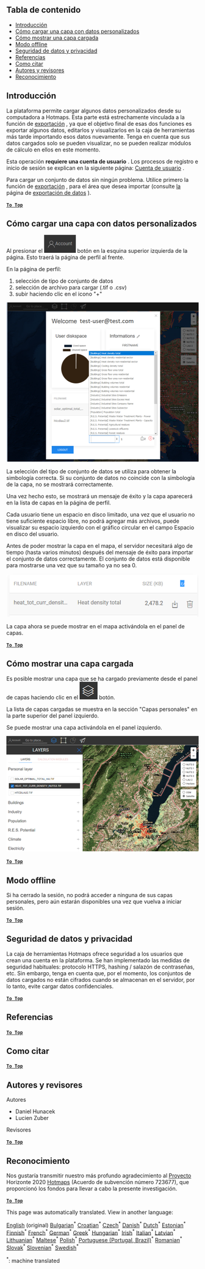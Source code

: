<h2> Tabla de contenido </h2><ul><li> <a href="#Introduction">Introducción</a> </li><li> <a href="#How-to-upload-a-layer-with-custom-data">Cómo cargar una capa con datos personalizados</a> </li><li> <a href="#How-to-display-an-uploaded-layer">Cómo mostrar una capa cargada</a> </li><li> <a href="#Offline-mode">Modo offline</a> </li><li> <a href="#Data-security-and-privacy">Seguridad de datos y privacidad</a> </li><li> <a href="#References">Referencias</a> </li><li> <a href="#How-to-cite">Como citar</a> </li><li> <a href="#Authors-and-reviewers">Autores y revisores</a> </li><li> <a href="#Acknowledgement">Reconocimiento</a> </li></ul><h2> Introducción </h2><p> La plataforma permite cargar algunos datos personalizados desde su computadora a Hotmaps. Esta parte está estrechamente vinculada a la función de <a href="Data-export-functionalities">exportación</a> , ya que el objetivo final de esas dos funciones es exportar algunos datos, editarlos y visualizarlos en la caja de herramientas más tarde importando esos datos nuevamente. Tenga en cuenta que sus datos cargados solo se pueden visualizar, no se pueden realizar módulos de cálculo en ellos en este momento. </p><p> Esta operación <strong>requiere una cuenta de usuario</strong> . Los procesos de registro e inicio de sesión se explican en la siguiente página: <a href="Introduction-to-user-interface#Connect">Cuenta de usuario</a> . </p><p> Para cargar un conjunto de datos sin ningún problema. Utilice primero la función de <a href="Data-export-functionalities">exportación</a> , para el área que desea importar (consulte <a href="Data-export-functionalities">la</a> página de <a href="Data-export-functionalities">exportación de datos</a> ). </p><p><ins> <code><strong><a href="#table-of-contents">To Top</a></strong></code> </ins> </p><h2> Cómo cargar una capa con datos personalizados </h2><p> Al presionar el <img alt="botón de cuenta" src="images/account-btn.png"/> botón en la esquina superior izquierda de la página. Esto traerá la página de perfil al frente. </p><p> En la página de perfil: </p><ol><li> selección de tipo de conjunto de datos </li><li> selección de archivo para cargar (.tif o .csv) </li><li> subir haciendo clic en el icono &quot;+&quot; </li></ol><p><img alt="subir página de perfil" src="images/profile-upload.png"/></p><p> La selección del tipo de conjunto de datos se utiliza para obtener la simbología correcta. Si su conjunto de datos no coincide con la simbología de la capa, no se mostrará correctamente. </p><p> Una vez hecho esto, se mostrará un mensaje de éxito y la capa aparecerá en la lista de capas en la página de perfil. </p><p> Cada usuario tiene un espacio en disco limitado, una vez que el usuario no tiene suficiente espacio libre, no podrá agregar más archivos, puede visualizar su espacio izquierdo con el gráfico circular en el campo Espacio en disco del usuario. </p><p> Antes de poder mostrar la capa en el mapa, el servidor necesitará algo de tiempo (hasta varios minutos) después del mensaje de éxito para importar el conjunto de datos correctamente. El conjunto de datos está disponible para mostrarse una vez que su tamaño ya no sea 0. </p><p><img alt="carga completa" src="images/upload_complete.png"/></p><p> La capa ahora se puede mostrar en el mapa activándola en el panel de capas. </p><p><ins> <code><strong><a href="#table-of-contents">To Top</a></strong></code> </ins> </p><h2> Cómo mostrar una capa cargada </h2><p> Es posible mostrar una capa que se ha cargado previamente desde el panel de capas haciendo clic en el <img alt="botón de capas" src="images/layers-btn.png"/> botón. </p><p> La lista de capas cargadas se muestra en la sección &quot;Capas personales&quot; en la parte superior del panel izquierdo. </p><p> Se puede mostrar una capa activándola en el panel izquierdo. </p><p><img alt="subir capa de visualización" src="images/upload-layers.png"/></p><p><ins> <code><strong><a href="#table-of-contents">To Top</a></strong></code> </ins> </p><h2> Modo offline </h2><p> Si ha cerrado la sesión, no podrá acceder a ninguna de sus capas personales, pero aún estarán disponibles una vez que vuelva a iniciar sesión. </p><p><ins> <code><strong><a href="#table-of-contents">To Top</a></strong></code> </ins> </p><h2> Seguridad de datos y privacidad </h2><p> La caja de herramientas Hotmaps ofrece seguridad a los usuarios que crean una cuenta en la plataforma. Se han implementado las medidas de seguridad habituales: protocolo HTTPS, hashing / salazón de contraseñas, etc. Sin embargo, tenga en cuenta que, por el momento, los conjuntos de datos cargados no están cifrados cuando se almacenan en el servidor, por lo tanto, evite cargar datos confidenciales. </p><p><ins> <code><strong><a href="#table-of-contents">To Top</a></strong></code> </ins> </p><h2> Referencias </h2><p><ins> <code><strong><a href="#table-of-contents">To Top</a></strong></code> </ins> </p><h2> Como citar </h2><p><ins> <code><strong><a href="#table-of-contents">To Top</a></strong></code> </ins> </p><h2> Autores y revisores </h2><p> Autores </p><ul><li> Daniel Hunacek </li><li> Lucien Zuber </li></ul><p> Revisores </p><p><ins> <code><strong><a href="#table-of-contents">To Top</a></strong></code> </ins> </p><h2> Reconocimiento </h2><p> Nos gustaría transmitir nuestro más profundo agradecimiento al <a href="https://www.hotmaps-project.eu">Proyecto</a> Horizonte 2020 <a href="https://www.hotmaps-project.eu">Hotmaps</a> (Acuerdo de subvención número 723677), que proporcionó los fondos para llevar a cabo la presente investigación. </p><p><ins> <code><strong><a href="#table-of-contents">To Top</a></strong></code> </ins> </p>

This page was automatically translated. View in another language:

[English](../en/Data-upload-functionalities.md) (original) [Bulgarian](../bg/Data-upload-functionalities.md)<sup>\*</sup> [Croatian](../hr/Data-upload-functionalities.md)<sup>\*</sup> [Czech](../cs/Data-upload-functionalities.md)<sup>\*</sup> [Danish](../da/Data-upload-functionalities.md)<sup>\*</sup> [Dutch](../nl/Data-upload-functionalities.md)<sup>\*</sup> [Estonian](../et/Data-upload-functionalities.md)<sup>\*</sup> [Finnish](../fi/Data-upload-functionalities.md)<sup>\*</sup> [French](../fr/Data-upload-functionalities.md)<sup>\*</sup> [German](../de/Data-upload-functionalities.md)<sup>\*</sup> [Greek](../el/Data-upload-functionalities.md)<sup>\*</sup> [Hungarian](../hu/Data-upload-functionalities.md)<sup>\*</sup> [Irish](../ga/Data-upload-functionalities.md)<sup>\*</sup> [Italian](../it/Data-upload-functionalities.md)<sup>\*</sup> [Latvian](../lv/Data-upload-functionalities.md)<sup>\*</sup> [Lithuanian](../lt/Data-upload-functionalities.md)<sup>\*</sup> [Maltese](../mt/Data-upload-functionalities.md)<sup>\*</sup> [Polish](../pl/Data-upload-functionalities.md)<sup>\*</sup> [Portuguese (Portugal, Brazil)](../pt/Data-upload-functionalities.md)<sup>\*</sup> [Romanian](../ro/Data-upload-functionalities.md)<sup>\*</sup> [Slovak](../sk/Data-upload-functionalities.md)<sup>\*</sup> [Slovenian](../sl/Data-upload-functionalities.md)<sup>\*</sup>  [Swedish](../sv/Data-upload-functionalities.md)<sup>\*</sup> 

<sup>\*</sup>: machine translated
